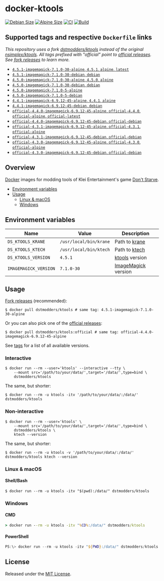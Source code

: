 # docker-ktools

[![Debian Size](https://img.shields.io/docker/image-size/dstmodders/ktools/debian?label=debian%20size)](https://hub.docker.com/r/dstmodders/ktools)
[![Alpine Size](https://img.shields.io/docker/image-size/dstmodders/ktools/alpine?label=alpine%20size)](https://hub.docker.com/r/dstmodders/ktools)
[![CI](https://img.shields.io/github/workflow/status/dstmodders/docker-ktools/CI?label=ci)](https://github.com/dstmodders/docker-ktools/actions/workflows/ci.yml)
[![Build](https://img.shields.io/github/workflow/status/dstmodders/docker-ktools/Build?label=build)](https://github.com/dstmodders/docker-ktools/actions/workflows/build.yml)

## Supported tags and respective `Dockerfile` links

_This repository uses a fork [dstmodders/ktools][] instead of the original
[nsimplex/ktools][]. All tags prefixed with "official" point to
[official releases][]. See [fork releases][] to learn more._

- [`4.5.1-imagemagick-7.1.0-30-alpine`, `4.5.1`, `alpine`, `latest`](https://github.com/dstmodders/docker-ktools/blob/2e46a09b44c973b21353e5cd8608697e3ad7645f/latest/alpine/Dockerfile)
- [`4.5.1-imagemagick-7.1.0-30-debian`, `debian`](https://github.com/dstmodders/docker-ktools/blob/2e46a09b44c973b21353e5cd8608697e3ad7645f/latest/debian/Dockerfile)
- [`4.5.0-imagemagick-7.1.0-30-alpine`, `4.5.0`, `alpine`](https://github.com/dstmodders/docker-ktools/blob/2e46a09b44c973b21353e5cd8608697e3ad7645f/latest/alpine/Dockerfile)
- [`4.5.0-imagemagick-7.1.0-30-debian`, `debian`](https://github.com/dstmodders/docker-ktools/blob/2e46a09b44c973b21353e5cd8608697e3ad7645f/latest/debian/Dockerfile)
- [`4.5.0-imagemagick-7.1.0-5-alpine`](https://github.com/dstmodders/docker-ktools/blob/ef2d40c3fc2e675ca492371e0e539f13449a1846/latest/alpine/Dockerfile)
- [`4.5.0-imagemagick-7.1.0-5-debian`](https://github.com/dstmodders/docker-ktools/blob/ef2d40c3fc2e675ca492371e0e539f13449a1846/latest/debian/Dockerfile)
- [`4.4.1-imagemagick-6.9.12-45-alpine`, `4.4.1`, `alpine`](https://github.com/dstmodders/docker-ktools/blob/2e46a09b44c973b21353e5cd8608697e3ad7645f/latest/alpine/Dockerfile)
- [`4.4.1-imagemagick-6.9.12-45-debian`, `debian`](https://github.com/dstmodders/docker-ktools/blob/2e46a09b44c973b21353e5cd8608697e3ad7645f/latest/debian/Dockerfile)
- [`official-4.4.0-imagemagick-6.9.12-45-alpine`, `official-4.4.0`, `official-alpine`, `official-latest`](https://github.com/dstmodders/docker-ktools/blob/2e46a09b44c973b21353e5cd8608697e3ad7645f/official/alpine/Dockerfile)
- [`official-4.4.0-imagemagick-6.9.12-45-debian`, `official-debian`](https://github.com/dstmodders/docker-ktools/blob/2e46a09b44c973b21353e5cd8608697e3ad7645f/official/debian/Dockerfile)
- [`official-4.3.1-imagemagick-6.9.12-45-alpine`, `official-4.3.1`, `official-alpine`](https://github.com/dstmodders/docker-ktools/blob/2e46a09b44c973b21353e5cd8608697e3ad7645f/official/alpine/Dockerfile)
- [`official-4.3.1-imagemagick-6.9.12-45-debian`, `official-debian`](https://github.com/dstmodders/docker-ktools/blob/2e46a09b44c973b21353e5cd8608697e3ad7645f/official/debian/Dockerfile)
- [`official-4.3.0-imagemagick-6.9.12-45-alpine`, `official-4.3.0`, `official-alpine`](https://github.com/dstmodders/docker-ktools/blob/2e46a09b44c973b21353e5cd8608697e3ad7645f/official/alpine/Dockerfile)
- [`official-4.3.0-imagemagick-6.9.12-45-debian`, `official-debian`](https://github.com/dstmodders/docker-ktools/blob/2e46a09b44c973b21353e5cd8608697e3ad7645f/official/debian/Dockerfile)

## Overview

[Docker][] images for modding tools of Klei Entertainment's game
[Don't Starve][].

- [Environment variables](#environment-variables)
- [Usage](#usage)
  - [Linux & macOS](#linux--macos)
  - [Windows](#windows)

## Environment variables

| Name                  | Value                  | Description             |
| --------------------- | ---------------------- | ----------------------- |
| `DS_KTOOLS_KRANE`     | `/usr/local/bin/krane` | Path to [krane][]       |
| `DS_KTOOLS_KTECH`     | `/usr/local/bin/ktech` | Path to [ktech][]       |
| `DS_KTOOLS_VERSION`   | `4.5.1`                | [ktools][] version      |
| `IMAGEMAGICK_VERSION` | `7.1.0-30`             | [ImageMagick][] version |

## Usage

[Fork releases][] (recommended):

```shell
$ docker pull dstmodders/ktools # same tag: 4.5.1-imagemagick-7.1.0-30-alpine
```

Or you can also pick one of the [official releases][]:

```shell
$ docker pull dstmodders/ktools:official # same tag: official-4.4.0-imagemagick-6.9.12-45-alpine
```

See [tags][] for a list of all available versions.

### Interactive

```shell
$ docker run --rm --user='ktools' --interactive --tty \
    --mount src='/path/to/your/data/',target='/data/',type=bind \
    dstmodders/ktools
```

The same, but shorter:

```shell
$ docker run --rm -u ktools -itv '/path/to/your/data/:/data/' dstmodders/ktools
```

### Non-interactive

```shell
$ docker run --rm --user='ktools' \
    --mount src='/path/to/your/data/',target='/data/',type=bind \
    dstmodders/ktools \
    ktech --version
```

The same, but shorter:

```shell
$ docker run --rm -u ktools -v '/path/to/your/data/:/data/' dstmodders/ktools ktech --version
```

### Linux & macOS

#### Shell/Bash

```shell
$ docker run --rm -u ktools -itv "$(pwd):/data/" dstmodders/ktools
```

### Windows

#### CMD

```cmd
> docker run --rm -u ktools -itv "%CD%:/data/" dstmodders/ktools
```

#### PowerShell

```powershell
PS:\> docker run --rm -u ktools -itv "${PWD}:/data/" dstmodders/ktools
```

## License

Released under the [MIT License](https://opensource.org/licenses/MIT).

[@nsimplex]: https://github.com/nsimplex
[docker]: https://www.docker.com/
[don't starve]: https://www.klei.com/games/dont-starve
[dstmodders/ktools]: https://github.com/dstmodders/ktools
[fork releases]: https://github.com/dstmodders/ktools/releases
[gcc]: https://gcc.gnu.org/
[imagemagick]: https://imagemagick.org/index.php
[krane]: https://github.com/nsimplex/ktools#krane
[ktech]: https://github.com/nsimplex/ktools#ktech
[ktools]: https://github.com/nsimplex/ktools
[latest state]: https://github.com/nsimplex/ktools/tree/a1d1362bdb2b9aa9146d7177fbf0e351eab414ba
[nsimplex/ktools]: https://github.com/nsimplex/ktools
[official releases]: https://github.com/nsimplex/ktools/releases
[official]: https://github.com/nsimplex/ktools/releases
[tags]: https://hub.docker.com/r/dstmodders/ktools/tags
[v4.4.0]: https://github.com/dstmodders/ktools/releases/tag/4.4.0
[v4.4.1]: https://github.com/dstmodders/ktools/releases/tag/v4.4.1
